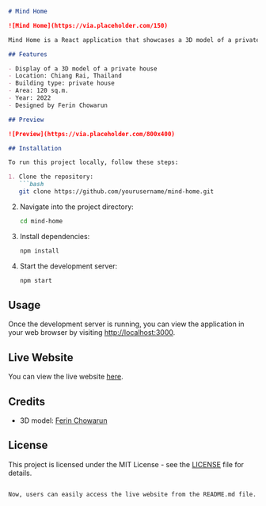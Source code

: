 ```markdown
# Mind Home

![Mind Home](https://via.placeholder.com/150)

Mind Home is a React application that showcases a 3D model of a private house located in Chiang Rai, Thailand. It utilizes the React Three Fiber library for rendering 3D graphics and allows users to explore the virtual space.

## Features

- Display of a 3D model of a private house
- Location: Chiang Rai, Thailand
- Building type: private house
- Area: 120 sq.m.
- Year: 2022
- Designed by Ferin Chowarun

## Preview

![Preview](https://via.placeholder.com/800x400)

## Installation

To run this project locally, follow these steps:

1. Clone the repository:
   ```bash
   git clone https://github.com/yourusername/mind-home.git
   ```

2. Navigate into the project directory:
   ```bash
   cd mind-home
   ```

3. Install dependencies:
   ```bash
   npm install
   ```

4. Start the development server:
   ```bash
   npm start
   ```

## Usage

Once the development server is running, you can view the application in your web browser by visiting [http://localhost:3000](http://localhost:3000).

## Live Website

You can view the live website [here](https://mindhome-threejs.netlify.app/).

## Credits

- 3D model: [Ferin Chowarun](https://www.canva.com/design/DAF-SOt7lj8/s2_FySH0izI92M2_Ue6Kaw/view?utm_content=DAF-SOt7lj8&utm_campaign=designshare&utm_medium=link&utm_source=editor)

## License

This project is licensed under the MIT License - see the [LICENSE](LICENSE) file for details.
```

Now, users can easily access the live website from the README.md file.